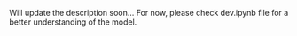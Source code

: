 Will update the description soon...
For now, please check dev.ipynb file for a better understanding of the model.
